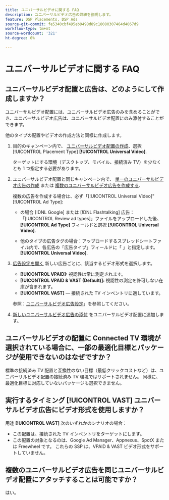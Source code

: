 ```yaml
---
title: ユニバーサルビデオに関する FAQ
description: ユニバーサルビデオ広告の詳細を説明します。
feature: DSP Placements, DSP Ads
source-git-commit: fe5340cbf495eb9498d89c18080307464d4067d9
workflow-type: tm+mt
source-wordcount: '321'
ht-degree: 0%

---
```


# ユニバーサルビデオに関する FAQ

## ユニバーサルビデオ配置と広告は、どのようにして作成しますか？

ユニバーサルビデオ配置には、ユニバーサルビデオ広告のみを含めることができ、ユニバーサルビデオ広告は、ユニバーサルビデオ配置にのみ添付することができます。

他のタイプの配置やビデオの作成方法と同様に作成します。

1. 目的のキャンペーン内で、 [ユニバーサルビデオ配置の作成](/help/dsp/campaign-management/placements/placement-create.md)、選択 [!UICONTROL Placement Type] **[!UICONTROL Universal Video]**.

   ターゲットにする環境（デスクトップ、モバイル、接続済み TV）を少なくとも 1 つ指定する必要があります。

1. ユニバーサルビデオ配置と同じキャンペーン内で、 [単一のユニバーサルビデオ広告の作成](/help/dsp/campaign-management/ads/ad-create.md) または [複数のユニバーサルビデオ広告を作成する](/help/dsp/campaign-management/ads/ad-create-multiple.md).

   複数の広告を作成する場合は、必ず「[!UICONTROL Universal Video]&quot; [!UICONTROL Ad Type]:

   * の場合 [!DNL Google] または [!DNL Flashtalking] 広告：「[!UICONTROL Review ad types]」ファイルをアップロードした後、 **[!UICONTROL Ad Type]** フィールドと選択 **[!UICONTROL Universal Video]**.

   * 他のタイプの広告タグの場合：アップロードするスプレッドシートファイル内で、各広告の「広告タイプ」フィールドに「 」と指定します。 **[!UICONTROL Universal Video]**.

1. [広告設定を開く](/help/dsp/campaign-management/ads/ad-edit.md) 新しい広告ごとに、該当するビデオ形式を選択します。

   * **[!UICONTROL VPAID]:** 視認性は常に測定されます。
   * **[!UICONTROL VPAID & VAST (Default)]:** 視認性の測定を許可しない在庫が含まれます。
   * **[!UICONTROL VAST]**  — 接続された TV インベントリに適しています。

   参照：[ユニバーサルビデオ広告設定](/help/dsp/campaign-management/ads/ad-settings-universal-video.md)」を参照してください。

1. [新しいユニバーサルビデオ広告の添付](/help/dsp/campaign-management/ads/ad-attach-to-placement.md) をユニバーサルビデオ配置に追加します。

## ユニバーサルビデオの配置に Connected TV 環境が選択されている場合に、一部の最適化目標とパッケージが使用できないのはなぜですか？

標準の接続済み TV 配置と互換性のない目標（最低クリックコストなど）は、ユニバーサルビデオ配置の接続済み TV 環境ではサポートされません。 同様に、最適化目標に対応していないパッケージも選択できません。

## 実行するタイミング **[!UICONTROL VAST]** ユニバーサルビデオ広告にビデオ形式を使用しますか？

用途 **[!UICONTROL VAST]** 次のいずれかのシナリオの場合：

* この配置は、接続された TV インベントリをターゲットにします。
* この配置の対象となるのは、Google Ad Manager、Appnexus、SpotX または Freewheel です。 これらの SSP は、VPAID &amp; VAST ビデオ形式をサポートしていません。

## 複数のユニバーサルビデオ広告を同じユニバーサルビデオ配置にアタッチすることは可能ですか？

はい。
